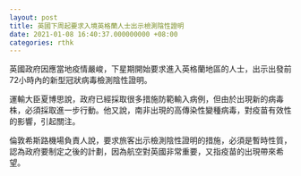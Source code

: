 ```yaml
---
layout: post
title: 英國下周起要求入境英格蘭人士出示檢測陰性證明
date: 2021-01-08 16:40:37.000000000 +08:00
categories: rthk
---
```


英國政府因應當地疫情嚴峻，下星期開始要求進入英格蘭地區的人士，出示出發前72小時內的新型冠狀病毒檢測陰性證明。

運輸大臣夏博思說，政府已經採取很多措施防範輸入病例，但由於出現新的病毒株，必須採取進一步行動。他又說，南非出現的高傳染性變種病毒，對疫苗有效性的影響，引起關注。

倫敦希斯路機場負責人說，要求旅客出示檢測陰性證明的措施，必須是暫時性質，認為政府要制定之後的計劃，因為航空對英國非常重要，又指疫苗的出現帶來希望。
